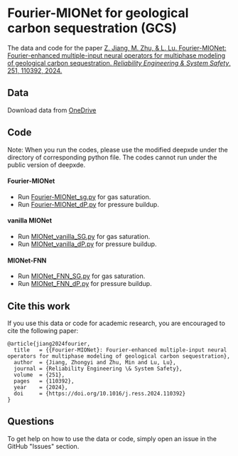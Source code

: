 # Fourier-MIONet for geological carbon sequestration (GCS)

The data and code for the paper [Z. Jiang, M. Zhu, & L. Lu. Fourier-MIONet: Fourier-enhanced multiple-input neural operators for multiphase modeling of geological carbon sequestration. *Reliability Engineering & System Safety*, 251, 110392, 2024.](https://doi.org/10.1016/j.ress.2024.110392)

## Data
Download data from [OneDrive](https://yaleedu-my.sharepoint.com/:f:/g/personal/lu_lu_yale_edu/EvWUGDhKje1MsNAtatoxCHsB6qYDyNTpWxDhz_Kf_N7i-Q?e=r5bTz2)

## Code
Note: When you run the codes, please use the modified deepxde under the directory of corresponding python file. The codes cannot run under the public version of deepxde.

#### Fourier-MIONet
- Run [Fourier-MIONet_sg.py](Fourier-MIONet_sg.py) for gas saturation.
- Run [Fourier-MIONet_dP.py](Fourier-MIONet_dP.py) for pressure buildup.

#### vanilla MIONet
- Run [MIONet_vanilla_SG.py](baselines/MIONet_vanilla_SG.py) for gas saturation.
- Run [MIONet_vanilla_dP.py](baselines/MIONet_vanilla_dP.py) for pressure buildup.

#### MIONet-FNN
- Run [MIONet_FNN_SG.py](baselines/MIONet_FNN_SG.py) for gas saturation.
- Run [MIONet_FNN_dP.py](baselines/MIONet_FNN_dP.py) for pressure buildup.

## Cite this work

If you use this data or code for academic research, you are encouraged to cite the following paper:

```
@article{jiang2024fourier,
  title   = {{Fourier-MIONet}: Fourier-enhanced multiple-input neural operators for multiphase modeling of geological carbon sequestration},
  author  = {Jiang, Zhongyi and Zhu, Min and Lu, Lu},
  journal = {Reliability Engineering \& System Safety},
  volume  = {251},
  pages   = {110392},
  year    = {2024},
  doi     = {https://doi.org/10.1016/j.ress.2024.110392}
}
```

## Questions

To get help on how to use the data or code, simply open an issue in the GitHub "Issues" section.
